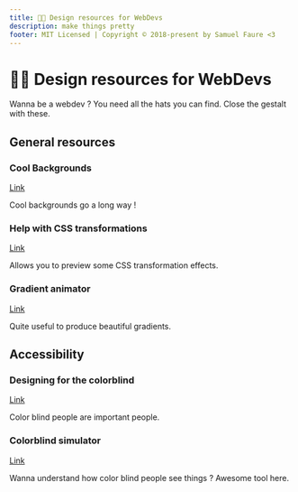 ```yaml
---
title: 🧑‍🎨 Design resources for WebDevs
description: make things pretty
footer: MIT Licensed | Copyright © 2018-present by Samuel Faure <3
---
```

# 🧑‍🎨 Design resources for WebDevs

Wanna be a webdev ? You need all the hats you can find. Close the gestalt with these.

## General resources

### Cool Backgrounds

[Link](https://coolbackgrounds.io/)

Cool backgrounds go a long way !

### Help with CSS transformations

[Link](https://animista.net/play/basic)

Allows you to preview some CSS transformation effects.

### Gradient animator

[Link](https://www.gradient-animator.com/)

Quite useful to produce beautiful gradients.

## Accessibility

### Designing for the colorblind

[Link](https://www.templatemonster.com/blog/designing-colorblind-friendly-website/)

Color blind people are important people.

### Colorblind simulator

[Link](http://www.color-blindness.com/coblis-color-blindness-simulator/)

Wanna understand how color blind people see things ? Awesome tool here.
